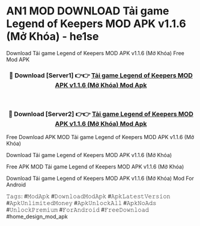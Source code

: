 # AN1 MOD DOWNLOAD Tải game Legend of Keepers MOD APK v1.1.6 (Mở Khóa) - he1se
Download Tải game Legend of Keepers MOD APK v1.1.6 (Mở Khóa) Free Mod APK

<div align="center">
<h3>🔴 Download [Server1] 👉👉 <a href="https://apk-comot.site?title=Tải_game_Legend_of_Keepers_MOD_APK_v1.1.6_(Mở_Khóa)">Tải game Legend of Keepers MOD APK v1.1.6 (Mở Khóa) Mod Apk</a></h3><br>

<h3>🔴 Download [Server2] 👉👉 <a href="https://apk-comot.site?title=Tải_game_Legend_of_Keepers_MOD_APK_v1.1.6_(Mở_Khóa)">Tải game Legend of Keepers MOD APK v1.1.6 (Mở Khóa) Mod Apk</a></h3>
</div>


Free Download APK MOD Tải game Legend of Keepers MOD APK v1.1.6 (Mở Khóa)

Download Tải game Legend of Keepers MOD APK v1.1.6 (Mở Khóa) 

Free APK MOD Tải game Legend of Keepers MOD APK v1.1.6 (Mở Khóa) 

Download Tải game Legend of Keepers MOD APK v1.1.6 (Mở Khóa) Mod For Android

𝚃𝚊𝚐𝚜: #𝙼𝚘𝚍𝙰𝚙𝚔 #𝙳𝚘𝚠𝚗𝚕𝚘𝚊𝚍𝙼𝚘𝚍𝙰𝚙𝚔 #𝙰𝚙𝚔𝙻𝚊𝚝𝚎𝚜𝚝𝚅𝚎𝚛𝚜𝚒𝚘𝚗 #𝙰𝚙𝚔𝚄𝚗𝚕𝚒𝚖𝚒𝚝𝚎𝚍𝙼𝚘𝚗𝚎𝚢 #𝙰𝚙𝚔𝚄𝚗𝚕𝚘𝚌𝚔𝙰𝚕𝚕 #𝙰𝚙𝚔𝙽𝚘𝙰𝚍𝚜 #𝚄𝚗𝚕𝚘𝚌𝚔𝙿𝚛𝚎𝚖𝚒𝚞𝚖 #𝙵𝚘𝚛𝙰𝚗𝚍𝚛𝚘𝚒𝚍 #𝙵𝚛𝚎𝚎𝙳𝚘𝚠𝚗𝚕𝚘𝚊𝚍 #home_design_mod_apk